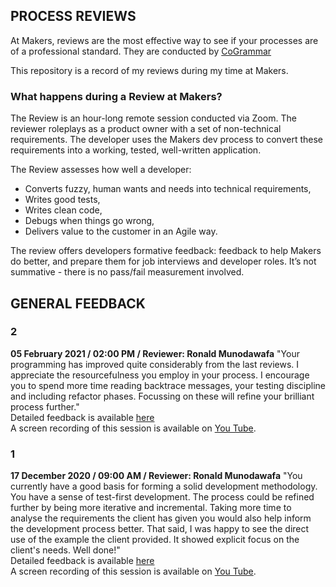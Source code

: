 ## PROCESS REVIEWS

 At Makers, reviews are the most effective way to see if your processes are of a professional standard. They are conducted by [CoGrammar](https://www.cogrammar.com/)

This repository is a record of my reviews during my time at Makers.

 ### What happens during a Review at Makers?
 The Review is an hour-long remote session conducted via Zoom. The reviewer roleplays as a product owner with a set of non-technical requirements. The developer uses the Makers dev process to convert these requirements into a working, tested, well-written application.

The Review assesses how well a developer:

- Converts fuzzy, human wants and needs into technical requirements,
- Writes good tests,
- Writes clean code,
- Debugs when things go wrong,
- Delivers value to the customer in an Agile way.

The review offers developers formative feedback: feedback to help Makers do better, and prepare them for job interviews and developer roles. It’s not summative - there is no pass/fail measurement involved.

## GENERAL FEEDBACK

### 2
**05 February 2021 / 02:00 PM / Reviewer: Ronald Munodawafa** "Your programming has improved quite considerably from the last reviews. I appreciate the resourcefulness you employ in your process. I encourage you to spend more time reading backtrace messages, your testing discipline and including refactor phases. Focussing on these will refine your brilliant process further."  
Detailed feedback is available [here](./feedback/2020-02-05-Orange-Geodude-64-feedback.pdf)  
A screen recording of this session is available on [You Tube](https://www.youtube.com/watch?v=Igt0dkK_fTw).

### 1
**17 December 2020 / 09:00 AM / Reviewer: Ronald Munodawafa** "You currently have a good basis for forming a solid development methodology. You have a sense of test-first development. The process could be refined further by being more iterative and incremental. Taking more time to analyse the requirements the client has given you would also help inform the development process better. That said, I was happy to see the direct use of the example the client provided. It showed explicit focus on the client's needs. Well done!"   
Detailed feedback is available [here](./feedback/2020-12-17-Orange-Geodude-64-feedback.pdf)  
A screen recording of this session is available on [You Tube](https://www.youtube.com/watch?v=FGL63uK9fpI).
